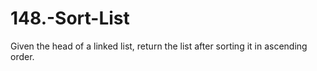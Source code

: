# 148.-Sort-List
Given the head of a linked list, return the list after sorting it in ascending order.

